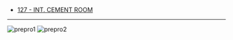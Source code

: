 

* [127 - INT. CEMENT ROOM](127-INT.AbandonedGreenhouse-FLASHBACK.md)

----

![prepro1][]
![prepro2][]

[prepro1]: /MadeMeDoIt/images/GreenhousePrePro.JPG
[prepro2]: /MadeMeDoIt/images/GreenhousePrePro2.JPG